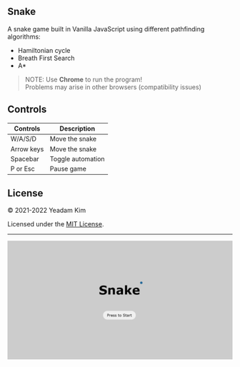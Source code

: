 ## Snake

A snake game built in Vanilla JavaScript using different pathfinding algorithms:  
- Hamiltonian cycle
- Breath First Search
- A*

> NOTE: Use **Chrome** to run the program!  
> Problems may arise in other browsers (compatibility issues)

## Controls

| **Controls** | **Description** |
| ----------- | ----------- |
| W/A/S/D | Move the snake |
| Arrow keys | Move the snake |
| Spacebar | Toggle automation |
| P or Esc | Pause game |

## License

© 2021-2022 Yeadam Kim

Licensed under the [MIT License](LICENSE).

---

![screenshot](/images/screenshot.png)

